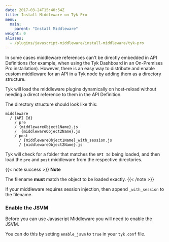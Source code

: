 ```yaml
---
date: 2017-03-24T15:40:54Z
title: Install Middleware on Tyk Pro
menu:
  main:
    parent: "Install Middleware"
weight: 0 
aliases:
  - /plugins/javascript-middleware/install-middleware/tyk-pro
---
```


In some cases middleware references can't be directly embedded in API Definitions (for example, when using the Tyk Dashboard in an On-Premises Pro installation). However, there is an easy way to distribute and enable custom middleware for an API in a Tyk node by adding them as a directory structure.

Tyk will load the middleware plugins dynamically on host-reload without needing a direct reference to them in the API Definition.

The directory structure should look like this:

```{.copyWrapper}
middleware
  / {API Id}
    / pre
    / {middlewareObject1Name}.js
    /  {middlewareObject2Name}.js
    / post
      / {middlewareObject1Name}_with_session.js
      / {middlewareObject2Name}.js
```

Tyk will check for a folder that matches the `API Id` being loaded, and then load the `pre` and `post` middleware from the respective directories.

{{< note success >}}
**Note**  

The filename **must** match the object to be loaded exactly.
{{< /note >}}

If your middleware requires session injection, then append `_with_session` to the filename.

### Enable the JSVM

Before you can use Javascript Middleware you will need to enable the JSVM.

You can do this by setting `enable_jsvm` to `true` in your `tyk.conf` file.